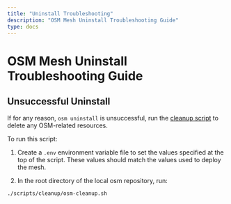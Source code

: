 ```yaml
---
title: "Uninstall Troubleshooting"
description: "OSM Mesh Uninstall Troubleshooting Guide"
type: docs
---
```


# OSM Mesh Uninstall Troubleshooting Guide

## Unsuccessful Uninstall

If for any reason, `osm uninstall` is unsuccessful, run the [cleanup script](https://github.com/openservicemesh/osm/blob/release-v0.8/scripts/cleanup/osm-cleanup.sh) to delete any OSM-related resources.

To run this script: 

1. Create a `.env` environment variable file to set the values specified at the top of the script. These values should match the values used to deploy the mesh.

2. In the root directory of the local osm repository, run:

```console
./scripts/cleanup/osm-cleanup.sh
```
